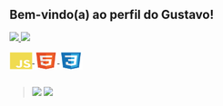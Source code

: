 ## Bem-vindo(a) ao perfil do Gustavo! 

 <div>
   <a href="https://github.com/Gustavo-Antonio1">
   <img height="180em" src="https://github-readme-stats.vercel.app/api?username=Gustavo-Antonio1&show_icons=true&theme=blue-green&include_all_commits=true&count_private=true"/>
   <img height="180em" src="https://github-readme-stats.vercel.app/api/top-langs/?username=Gustavo-Antonio1&layout=compact&langs_count=6&theme=blue-green"/>

</div>
<div style="display: inline_block"><br>
  <img align="center" alt="Js" height="30" width="40" src="https://raw.githubusercontent.com/devicons/devicon/master/icons/javascript/javascript-plain.svg">
  <img align="center" alt="HTML" height="30" width="40" src="https://raw.githubusercontent.com/devicons/devicon/master/icons/html5/html5-original.svg">
  <img align="center" alt="CSS" height="30" width="40" src="https://raw.githubusercontent.com/devicons/devicon/master/icons/css3/css3-original.svg">
</div>
 
 <br>
 
 
<div> 
 
 
><img src="https://img.shields.io/badge/-Gmail-%23333?style=for-the-badge&logo=gmail&logoColor=white" target="_blank"></a>
 <img src="https://img.shields.io/badge/-LinkedIn-%230077B5?style=for-the-badge&logo=linkedin&logoColor=white" target="_blank"></a> 
 


</div>
